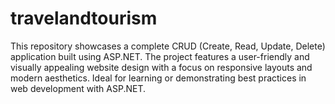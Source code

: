 # travelandtourism
This repository showcases a complete CRUD (Create, Read, Update, Delete) application built using ASP.NET. The project features a user-friendly and visually appealing website design with a focus on responsive layouts and modern aesthetics. Ideal for learning or demonstrating best practices in web development with ASP.NET.
